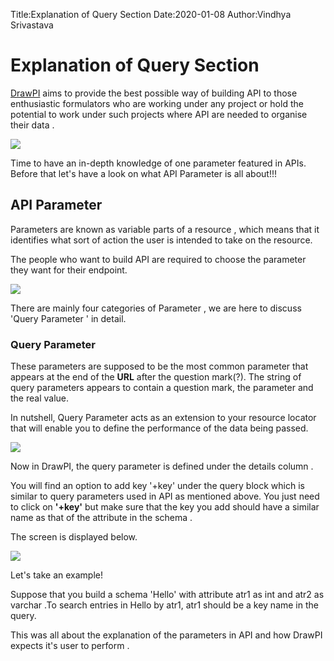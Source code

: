 Title:Explanation of Query Section
Date:2020-01-08
Author:Vindhya Srivastava
# Explanation of Query Section

[DrawPI](https://drawpi.com/) aims to provide the best possible way of building API to those enthusiastic formulators who are working under any project or hold the potential to work under such projects where API are needed to organise their data .

![](RackMultipart20200721-4-ygbxih_html_57b4e7ec8c536fcf.png)

Time to have an in-depth knowledge of one parameter featured in APIs. Before that let&#39;s have a look on what API Parameter is all about!!!

## API Parameter

Parameters are known as variable parts of a resource , which means that it identifies what sort of action the user is intended to take on the resource.

The people who want to build API are required to choose the parameter they want for their endpoint.

![](RackMultipart20200721-4-ygbxih_html_5ea443a7627560d7.png)

There are mainly four categories of Parameter , we are here to discuss &#39;Query Parameter &#39; in detail.

### Query Parameter

These parameters are supposed to be the most common parameter that appears at the end of the **URL** after the question mark(?). The string of query parameters appears to contain a question mark, the parameter and the real value.

In nutshell, Query Parameter acts as an extension to your resource locator that will enable you to define the performance of the data being passed.

![](RackMultipart20200721-4-ygbxih_html_4037bacb4b0ebbf9.png)

Now in DrawPI, the query parameter is defined under the details column .

You will find an option to add key &#39;+key&#39; under the query block which is similar to query parameters used in API as mentioned above. You just need to click on **&#39;+key&#39;** but make sure that the key you add should have a similar name as that of the attribute in the schema .

The screen is displayed below.

![](RackMultipart20200721-4-ygbxih_html_aff0450bcce9c280.png)

Let&#39;s take an example!

Suppose that you build a schema &#39;Hello&#39; with attribute atr1 as int and atr2 as varchar .To search entries in Hello by atr1, atr1 should be a key name in the query.

This was all about the explanation of the parameters in API and how DrawPI expects it&#39;s user to perform .
